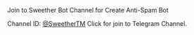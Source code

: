 Join to Sweether Bot Channel for Create Anti-Spam Bot

Channel ID: [@SweetherTM](https://telegram.me/SweetherTM)
Click for join to Telegram Channel.
